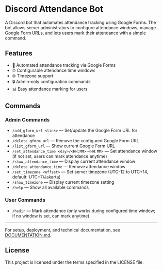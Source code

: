 # Discord Attendance Bot

A Discord bot that automates attendance tracking using Google Forms. The bot allows server administrators to configure attendance windows, manage Google Form URLs, and lets users mark their attendance with a simple command.

## Features

- 📝 Automated attendance tracking via Google Forms
- ⏰ Configurable attendance time windows
- 🌐 Timezone support
- 🔒 Admin-only configuration commands
- 📊 Easy attendance marking for users

## Commands

### Admin Commands

- `/add_gform_url <link>` — Set/update the Google Form URL for attendance
- `/delete_gform_url` — Remove the configured Google Form URL
- `/list_gform_url` — Show current Google Form URL
- `/set_attendance_time <day>/<HH:MM>-<HH:MM>` — Set attendance window (if not set, users can mark attendance anytime)
- `/show_attendance_time` — Display current attendance window
- `/delete_attendance_time` — Remove attendance window
- `/set_timezone <offset>` — Set server timezone (UTC-12 to UTC+14, default: UTC+7/Jakarta)
- `/show_timezone` — Display current timezone setting
- `/help` — Show all available commands

### User Commands

- `/hadir` — Mark attendance (only works during configured time window; if no window is set, can mark anytime)

---

For setup, deployment, and technical documentation, see [DOCUMENTATION.md](Techinal-Documentation/README.md).

## License

This project is licensed under the terms specified in the LICENSE file.
